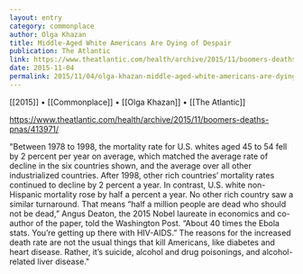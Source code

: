 ```yaml
---
layout: entry
category: commonplace
author: Olga Khazan
title: Middle-Aged White Americans Are Dying of Despair
publication: The Atlantic
link: https://www.theatlantic.com/health/archive/2015/11/boomers-deaths-pnas/413971/
date: 2015-11-04
permalink: 2015/11/04/olga-khazan-middle-aged-white-americans-are-dying-of-despair
---
```


[[2015]] • [[Commonplace]] • [[Olga Khazan]] • [[The Atlantic]]

https://www.theatlantic.com/health/archive/2015/11/boomers-deaths-pnas/413971/

"Between 1978 to 1998, the mortality rate for U.S. whites aged 45 to 54 fell by 2 percent per year on average, which matched the average rate of decline in the six countries shown, and the average over all other industrialized countries. After 1998, other rich countries’ mortality rates continued to decline by 2 percent a year. In contrast, U.S. white non-Hispanic mortality rose by half a percent a year. No other rich country saw a similar turnaround. That means “half a million people are dead who should not be dead,” Angus Deaton, the 2015 Nobel laureate in economics and co-author of the paper, told the Washington Post. “About 40 times the Ebola stats. You’re getting up there with HIV-AIDS.” The reasons for the increased death rate are not the usual things that kill Americans, like diabetes and heart disease. Rather, it’s suicide, alcohol and drug poisonings, and alcohol-related liver disease."

 
